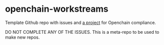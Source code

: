 # openchain-workstreams
Template Github repo with issues and [a project](https://github.com/users/lucasgonze/projects/5) for Openchain compliance.

DO NOT COMPLETE ANY OF THE ISSUES. This is a meta-repo to be used to make new repos.


